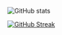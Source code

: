 ![GitHub stats](https://github-readme-stats-one-dun-87.vercel.app/api?hide=javascript&username=Bram1903&count_private=true&theme=dark&show_icons=true)

[![GitHub Streak](https://github-readme-streak-stats.herokuapp.com?user=Bram1903&theme=dark&hide_border=true&date_format=j%20M%5B%20Y%5D)]([https://git.io/streak-stats](http://github-readme-streak-stats.herokuapp.com?user=Bram1903&theme=dark&hide_border=true&date_format=j%20M%5B%20Y%5D))
